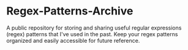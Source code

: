 # Regex-Patterns-Archive
 A public repository for storing and sharing useful regular expressions (regex) patterns that I've used in the past. Keep your regex patterns organized and easily accessible for future reference.
